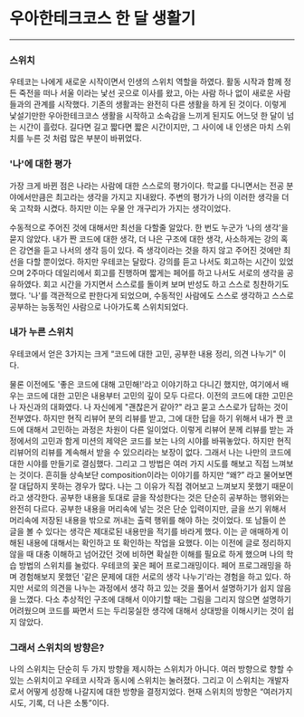# 우아한테크코스 한 달 생활기

---

### 스위치

우테코는 나에게 새로운 시작이면서 인생의 스위치 역할을 하였다.
활동 시작과 함께 정든 죽전을 떠나 서울 이라는 낯선 곳으로 이사를 왔고,
아는 사람 하나 없이 새로운 사람들과의 관계를 시작했다.
기존의 생활과는 완전히 다른 생활을 하게 된 것이다.
이렇게 낯설기만한 우아한테크코스 생활을 시작하고 소속감을 느끼게 된지도 어느덧 한 달이 넘는 시간이 흘렀다.
길다면 길고 짧다면 짧은 시간이지만,
그 사이에 내 인생은 마치 스위치를 누른 것 처럼 많은 부분이 바뀌었다.

### '나'에 대한 평가

가장 크게 바뀐 점은 나라는 사람에 대한 스스로의 평가이다.
학교를 다니면서는 전공 분야에서만큼은 최고라는 생각을 가지고 지내왔다.
주변의 평가가 나의 이러한 생각을 더욱 고착화 시켰다.
하지만 이는 우물 안 개구리가 가지는 생각이었다.

수동적으로 주어진 것에 대해서만 최선을 다할줄 알았다.
한 번도 누군가 ‘나의 생각'을 묻지 않았다.
내가 짠 코드에 대한 생각, 더 나은 구조에 대한 생각, 사소하게는 강의 혹은 강연을 듣고 나서의 생각 등이 있다.
즉 생각이라는 것을 하지 않고 주어진 것에만 최선을 다할 뿐이었다.
하지만 우테코는 달랐다. 
강의를 듣고 나서도 회고하는 시간이 있었으며 2주마다 데일리에서 회고를 진행하며 짧게는 페어를 하고 나서도 서로의 생각을 공유하였다.
회고 시간을 가지면서 스스로를 돌이켜 보며 반성도 하고 스스로 칭찬하기도 했다.
'나'를 객관적으로 판한다게 되었으며,
수동적인 사람에도 스스로 생각하고 스스로 공부하는 능동적인 사람으로 나아가도록 스위치되었다.

### 내가 누른 스위치

우테코에서 얻은 3가지는 크게 “코드에 대한 고민, 공부한 내용 정리, 의견 나누기" 이다.

물론 이전에도 '좋은 코드에 대해 고민해!'라고 이야기하고 다니긴 했지만,
여기에서 배우는 코드에 대한 고민은 내용부터 고민의 깊이 모두 다르다.
이전의 코드에 대한 고민은 나 자신과의 대화였다.
나 자신에게 "괜찮은거 같아?" 라고 묻고 스스로가 답하는 것이 전부였다.
하지만 현직 리뷰어 분의 리뷰를 받고,
그에 대한 답을 하기 위해서 내가 짠 코드에 대해서 고민하는 과정은 차원이 다른 일이었다.
이렇게 리뷰어 분께 리뷰를 받는 과정에서의 고민과 함게 미션의 제약은 코드를 보는 나의 시야를 바꿔놓았다.
하지만 현직 리뷰어의 리뷰를 계속해서 받을 수 있으리라는 보장이 없다.
그래서 나는 나만의 코드에 대한 시야를 만들기로 결심했다.
그리고 그 방법은 여러 가지 시도를 해보고 직접 느껴보는 것이다.
흔히들 상속보단 composition이라는 이야기를 하지만 “왜?” 라고 물어보면 잘 대답하지 못하는 경우가 많다.
나는 그 이유가 직접 겪어보고 느껴보지 못했기 때문이라고 생각한다.
공부한 내용을 토대로 글을 작성한다는 것은 단순히 공부하는 행위와는 완전히 다르다.
공부한 내용을 머리속에 넣는 것은 단순 입력이지만,
글을 쓰기 위해서 머리속에 저장된 내용을 밖으로 꺼내는 출력 행위를 해야 하는 것이었다.
또 남들이 쓴 글을 볼 수 있다는 생각은 제대로된 내용만을 적기를 바라게 했다.
이는 곧 애매하게 이해된 내용에 대해서는 확인하고 또 확인하는 작업을 요했다.
이는 이전에 글로 정리하지 않을 때 대충 이해하고 넘어갔던 것에 비하면 확실한 이해를 필요로 하게 했으며 나의 학습 방법의 스위치를 눌렀다.
우테코의 꽃은 페어 프로그래밍이다.
페어 프로그래밍을 하며 경험해보지 못했던 '같은 문제에 대한 서로의 생각 나누기'라는 경험을 하고 있다.
하지만 서로의 의견을 나누는 과정에서 생각 하고 있는 것을 풀어서 설명하기가 쉽지 않음을 느꼈다.
다소 추상적인 구조에 대해서 이야기할 때는 그림을 그리지 않으면 설명하기 어려웠으며 코드를 짜면서 드는 두리뭉실한 생각에 대해서 상대방을 이해시키는 것이 쉽지 않았다.

### 그래서 스위치의 방향은?

나의 스위치는 단순히 두 가지 방향을 제시하는 스위치가 아니다.
여러 방향으로 향할 수 있는 스위치이고 우테코 시작과 동시에 스위치는 눌러졌다.
그리고 이 스위치는 개발자로서 어떻게 성장해 나갈지에 대한 방향을 결정지었다.
현재 스위치의 방향은 “여러가지 시도, 기록, 더 나은 소통”이다. 